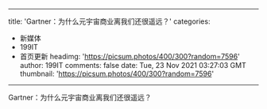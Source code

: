 
---
title: 'Gartner：为什么元宇宙商业离我们还很遥远？'
categories: 
 - 新媒体
 - 199IT
 - 首页更新
headimg: 'https://picsum.photos/400/300?random=7596'
author: 199IT
comments: false
date: Tue, 23 Nov 2021 03:27:03 GMT
thumbnail: 'https://picsum.photos/400/300?random=7596'
---

<div>   
Gartner：为什么元宇宙商业离我们还很遥远？  
</div>
            